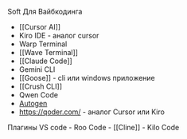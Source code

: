 Soft Для Вайбкодинга

- [[Cursor AI]]
- Kiro IDE - аналог cursor
- Warp Terminal
- [[Wave Terminal]]
- [[Claude Code]]
- Gemini CLI
- [[Goose]] - cli или windows приложение
- [[Crush CLI]]
- Qwen Code
- [Autogen](https://microsoft.github.io/autogen/stable//index.html)
- https://qoder.com/ - аналог Cursor или Kiro

Плагины VS code
	 - Roo Code
	 - [[Cline]]
	 - Kilo Code



